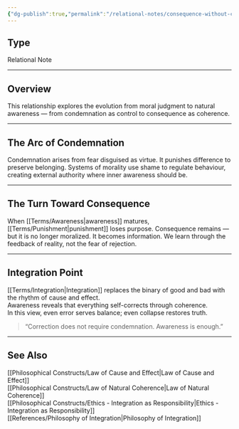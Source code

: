 ```yaml
---
{"dg-publish":true,"permalink":"/relational-notes/consequence-without-condemnation/"}
---
```



## Type  
Relational Note  

---

## Overview  
This relationship explores the evolution from moral judgment to natural awareness — from condemnation as control to consequence as coherence.  

---

## The Arc of Condemnation  
Condemnation arises from fear disguised as virtue. It punishes difference to preserve belonging. Systems of morality use shame to regulate behaviour, creating external authority where inner awareness should be.  

---

## The Turn Toward Consequence  
When [[Terms/Awareness\|awareness]] matures, [[Terms/Punishment\|punishment]] loses purpose. Consequence remains — but it is no longer moralized. It becomes information. We learn through the feedback of reality, not the fear of rejection.  

---

## Integration Point  
[[Terms/Integration\|Integration]] replaces the binary of good and bad with the rhythm of cause and effect.  
Awareness reveals that everything self-corrects through coherence.  
In this view, even error serves balance; even collapse restores truth.  

> “Correction does not require condemnation. Awareness is enough.”  

---

## See Also  
[[Philosophical Constructs/Law of Cause and Effect\|Law of Cause and Effect]]  
[[Philosophical Constructs/Law of Natural Coherence\|Law of Natural Coherence]]  
[[Philosophical Constructs/Ethics - Integration as Responsibility\|Ethics - Integration as Responsibility]]  
[[References/Philosophy of Integration\|Philosophy of Integration]]
